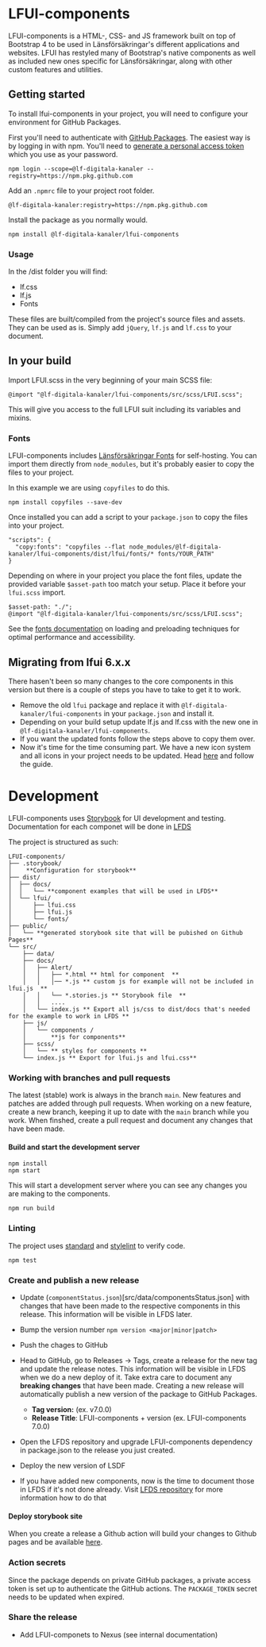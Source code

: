 # LFUI-components
LFUI-components is a HTML-, CSS- and JS framework built on top of Bootstrap 4 to
be used in Länsförsäkringar's different applications and websites. LFUI has
restyled many of Bootstrap's native components as well as included new ones
specific for Länsförsäkringar, along with other custom features and utilities.

## Getting started
To install lfui-components in your project, you will need to configure your
environment for GitHub Packages.

First you'll need to authenticate with [GitHub Packages][github-packages]. The
easiest way is by logging in with npm. You'll need to [generate a personal
access token][personal-access-token] which you use as your password.

```
npm login --scope=@lf-digitala-kanaler --registry=https://npm.pkg.github.com
```

Add an `.npmrc` file to your project root folder.

```
@lf-digitala-kanaler:registry=https://npm.pkg.github.com
```

Install the package as you normally would.

```
npm install @lf-digitala-kanaler/lfui-components
```

### Usage
In the /dist folder you will find:

* lf.css
* lf.js
* Fonts

These files are built/compiled from the project's source files and assets. They
can be used as is. Simply add `jQuery`, `lf.js` and `lf.css` to your document.

## In your build
Import LFUI.scss in the very beginning of your main SCSS file:

```
@import "@lf-digitala-kanaler/lfui-components/src/scss/LFUI.scss";
```

This will give you access to the full LFUI suit including its variables and
mixins.

### Fonts
LFUI-components includes [Länsförsäkringar Fonts][fonts] for self-hosting. You can import them
directly from `node_modules`, but it's probably easier to copy the files to your
project.

In this example we are using `copyfiles` to do this.

```
npm install copyfiles --save-dev
```

Once installed you can add a script to your `package.json` to copy the files
into your project.

```
"scripts": {
  "copy:fonts": "copyfiles --flat node_modules/@lf-digitala-kanaler/lfui-components/dist/lfui/fonts/* fonts/YOUR_PATH"
}
```

Depending on where in your project you place the font files, update the provided
variable `$asset-path` too match your setup. Place it before your `lfui.scss`
import.

```
$asset-path: "./";
@import "@lf-digitala-kanaler/lfui-components/src/scss/LFUI.scss";
```

See the [fonts documentation][fonts] on loading and preloading techniques 
for optimal performance and accessibility.

## Migrating from lfui 6.x.x
There hasen't been so many changes to the core components in this version but
there is a couple of steps you have to take to get it to work.

* Remove the old `lfui` package and replace it with
`@lf-digitala-kanaler/lfui-components` in your `package.json` and install it.
* Depending on your build setup update lf.js and lf.css with the new one in
`@lf-digitala-kanaler/lfui-components`.
* If you want the updated fonts follow the steps above to copy them over.
* Now it's time for the time consuming part. We have a new icon system and all
icons in your project needs to be updated. Head [here][lfui-icons] and follow
the guide.

# Development
LFUI-components uses [Storybook](https://storybook.js.org/) for UI development
and testing. Documentation for each componet will be done in
[LFDS](https://lf-digitala-kanaler.github.io/)

The project is structured as such:

```
LFUI-components/
├── .storybook/
│    **Configuration for storybook**
├── dist/
│  ├── docs/
│  │   └── **component examples that will be used in LFDS**
│  └── lfui/
│      ├── lfui.css
│      ├── lfui.js
│      └── fonts/
├── public/
│   └── **generated storybook site that will be pubished on Github Pages**
└── src/
    ├── data/
    ├── docs/
    │   ├── Alert/
    │   │   ├── *.html ** html for component  **
    │   │   │── *.js ** custom js for example will not be included in lfui.js  **
    │   │   └── *.stories.js ** Storybook file  **
    │   │   ....
    │   └── index.js ** Export all js/css to dist/docs that's needed for the example to work in LFDS **
    ├── js/
    │   └── components /
    │       **js for components**
    ├── scss/
    │   └── ** styles for components **
    └── index.js ** Export for lfui.js and lfui.css**
```

### Working with branches and pull requests
The latest (stable) work is always in the branch `main`. New features and
patches are added through pull requests. When working on a new feature, create
a new branch, keeping it up to date with the `main` branch while you work. When
finshed, create a pull request and document any changes that have been made.

#### Build and start the development server
```
npm install
npm start
```

This will start a development server where you can see any changes you are
making to the components.

```
npm run build
```

### Linting
The project uses [standard][standard] and [stylelint][stylelint] to verify code.

```
npm test
```

### Create and publish a new release
* Update (`componentStatus.json`)[src/data/componentsStatus.json] with changes
that have been made to the respective components in this release. This
information will be visible in LFDS later.
* Bump the version number `npm version <major|minor|patch>`
* Push the chages to GitHub
* Head to GitHub, go to Releases -> Tags, create a release for the new tag and
update the release notes. This information will be visible in LFDS when we do a
new deploy of it. Take extra care to document any **breaking changes** that have
been made. Creating a new release will automatically publish a new version of
the package to GitHub Packages.

  - **Tag version:** (ex. v7.0.0)
  - **Release Title**: LFUI-components + version (ex. LFUI-components 7.0.0)

* Open the LFDS repository and upgrade LFUI-components dependency in
package.json to the release you just created.
* Deploy the new version of LSDF
* If you have added new components, now is the time to document those in LFDS if
it's not done already. Visit [LFDS repository][lsdf-repository] for more
information how to do that

#### Deploy storybook site
When you create a release a Github action will build your changes to Github
pages and be available [here][lfui-components-webpage].

### Action secrets
Since the package depends on private GitHub packages, a private access token is
set up to authenticate the GitHub actions. The `PACKAGE_TOKEN` secret needs to
be updated when expired.

### Share the release
* Add LFUI-componets to Nexus (see internal documentation)

[lsdf-repository]: https://github.com/LF-digitala-kanaler/LFDS
[lfui-components-webpage]: https://lf-digitala-kanaler.github.io/LFUI-components
[github-packages]: https://docs.github.com/en/packages/working-with-a-github-packages-registry/working-with-the-npm-registry#authenticating-to-github-packages
[personal-access-token]: https://docs.github.com/en/authentication/keeping-your-account-and-data-secure/creating-a-personal-access-token
[fonts]: https://github.com/LF-digitala-kanaler/fonts
[lfui-icons]: https://github.com/LF-digitala-kanaler/LFUI-icons
[standard]: https://standardjs.com
[stylelint]: https://stylelint.io
